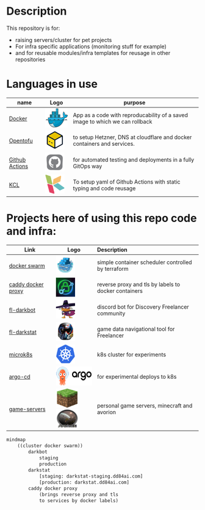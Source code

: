 # Description

This repository is for:

- raising servers/cluster for pet projects
- For infra specific applications (monitoring stuff for example)
- and for reusable modules/infra templates for reusage in other repositories

# Languages in use


| name                                                  | Logo                                                                           | purpose                                                                      |
| ------------------------------------------------------- | -------------------------------------------------------------------------------- | ------------------------------------------------------------------------------ |
| [Docker](https://www.docker.com/)                     | <img src="docs/assets/docker.png" style="width: 80px; height: 50px;"/>                                                                               | App as a code with reproducability of a saved image to which we can rollback |
| [Opentofu](https://opentofu.org/)                     | <img src="docs/assets/tofu.png" style="width: 50px; height: 50px;"/>           | to setup Hetzner, DNS at cloudflare and docker containers and services.      |
| [Github Actions](https://github.com/features/actions) | <img src="docs/assets/github_actions.png" style="width: 50px; height: 50px;"/> | for automated testing and deployments in a fully GitOps way                  |
| [KCL](https://www.kcl-lang.io/)                       | <img src="docs/assets/kcl-logo.png" style="width: 50px; height: 50px;"/>       | To setup yaml of Github Actions with static typing and code reusage          |

# Projects here of using this repo code and infra:


| Link                                                                     | Logo                                                                                                                                                   | Description                                          |
| -------------------------------------------------------------------------- | -------------------------------------------------------------------------------------------------------------------------------------------------------- | :----------------------------------------------------- |
| [docker swarm](https://docs.docker.com/engine/swarm/)                    | <img src="docs/assets/swarm.png" style="width: 50px; height: 50px;"/>                                                                                  | simple container scheduler controlled by terraform   |
| [caddy docker proxy](https://github.com/lucaslorentz/caddy-docker-proxy) | <img src="docs/assets/caddy.jpg" style="width: 50px; height: 50px;"/>                                                                                  | reverse proxy and tls by labels to docker containers |
| [fl-darkbot](https://github.com/darklab8/fl-darkbot)                     | <img src="docs/assets/darkbot.png" style="width: 50px; height: 50px;"/>                                                                                | discord bot for Discovery Freelancer community       |
| [fl-darkstat](https://github.com/darklab8/fl-darkstat)                   | <img src="docs/assets/darkstat.png" style="width: 50px; height: 50px;"/>                                                                               | game data navigational tool for Freelancer           |
| [microk8s](tf/modules/ansible_microk8s/)                                 | <img src="docs/assets/microk8s.png" style="width: 50px; height: 50px;"/>                                                                              | k8s cluster for experiments                          |
| [argo-cd](https://argoproj.github.io/cd/)                                | <img src="docs/assets/argocd.png" style="width: 100px; height: 50px;"/>                                                                                | for experimental deploys to k8s                      |
| [game-servers](https://github.com/darklab8/infra-game-servers)           | <img src="docs/assets/minecraft.png" style="width: 59px; height: 50px;"/> <img src="docs/assets/avorion_logo.png" style="width: 59px; height: 50px;"/> | personal game servers, minecraft and avorion         |

```mermaid
mindmap
    ((cluster docker swarm))
        darkbot
            staging
            production
        darkstat
            [staging: darkstat-staging.dd84ai.com]
            [production: darkstat.dd84ai.com]
        caddy docker proxy
            (brings reverse proxy and tls
            to services by docker labels)
```
